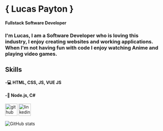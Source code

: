 # { Lucas Payton }
#### Fullstack Software Developer

### I'm Lucas, I am a Software Developer who is loving this industry, I enjoy creating websites and working applications. When I'm not having fun with code I enjoy watching Anime and playing video games.

## Skills

#### -💻 HTML, CSS, JS, VUE JS
#### -💾 Node.js, C#

[<img src='https://cdn.jsdelivr.net/npm/simple-icons@3.0.1/icons/github.svg' alt='github' height='40'>](https://github.com/Jarrod-Payton)  [<img src='https://cdn.jsdelivr.net/npm/simple-icons@3.0.1/icons/linkedin.svg' alt='linkedin' height='40'>](https://www.linkedin.com/in/https://www.linkedin.com/in/lucaspayton//)  

![GitHub stats](https://github-readme-stats.vercel.app/api?username=Jarrod-Payton&show_icons=true)

